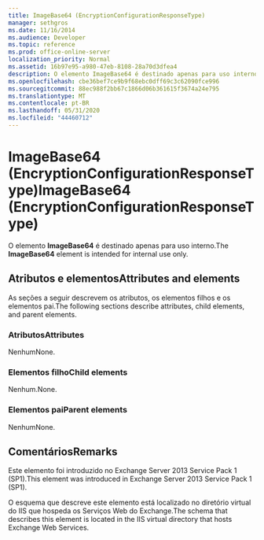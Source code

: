 ```yaml
---
title: ImageBase64 (EncryptionConfigurationResponseType)
manager: sethgros
ms.date: 11/16/2014
ms.audience: Developer
ms.topic: reference
ms.prod: office-online-server
localization_priority: Normal
ms.assetid: 16b97e95-a980-47eb-8108-28a70d3dfea4
description: O elemento ImageBase64 é destinado apenas para uso interno.
ms.openlocfilehash: cbe36bef7ce9b9f68ebc0dff69c3c62090fce996
ms.sourcegitcommit: 88ec988f2bb67c1866d06b361615f3674a24e795
ms.translationtype: MT
ms.contentlocale: pt-BR
ms.lasthandoff: 05/31/2020
ms.locfileid: "44460712"
---
```

# <a name="imagebase64-encryptionconfigurationresponsetype"></a><span data-ttu-id="5822c-103">ImageBase64 (EncryptionConfigurationResponseType)</span><span class="sxs-lookup"><span data-stu-id="5822c-103">ImageBase64 (EncryptionConfigurationResponseType)</span></span>

<span data-ttu-id="5822c-104">O elemento **ImageBase64** é destinado apenas para uso interno.</span><span class="sxs-lookup"><span data-stu-id="5822c-104">The **ImageBase64** element is intended for internal use only.</span></span> 

## <a name="attributes-and-elements"></a><span data-ttu-id="5822c-105">Atributos e elementos</span><span class="sxs-lookup"><span data-stu-id="5822c-105">Attributes and elements</span></span>

<span data-ttu-id="5822c-106">As seções a seguir descrevem os atributos, os elementos filhos e os elementos pai.</span><span class="sxs-lookup"><span data-stu-id="5822c-106">The following sections describe attributes, child elements, and parent elements.</span></span>
  
### <a name="attributes"></a><span data-ttu-id="5822c-107">Atributos</span><span class="sxs-lookup"><span data-stu-id="5822c-107">Attributes</span></span>

<span data-ttu-id="5822c-108">Nenhum</span><span class="sxs-lookup"><span data-stu-id="5822c-108">None.</span></span>
  
### <a name="child-elements"></a><span data-ttu-id="5822c-109">Elementos filho</span><span class="sxs-lookup"><span data-stu-id="5822c-109">Child elements</span></span>

<span data-ttu-id="5822c-110">Nenhum.</span><span class="sxs-lookup"><span data-stu-id="5822c-110">None.</span></span>
  
### <a name="parent-elements"></a><span data-ttu-id="5822c-111">Elementos pai</span><span class="sxs-lookup"><span data-stu-id="5822c-111">Parent elements</span></span>

<span data-ttu-id="5822c-112">Nenhum</span><span class="sxs-lookup"><span data-stu-id="5822c-112">None.</span></span>
  
## <a name="remarks"></a><span data-ttu-id="5822c-113">Comentários</span><span class="sxs-lookup"><span data-stu-id="5822c-113">Remarks</span></span>

<span data-ttu-id="5822c-114">Este elemento foi introduzido no Exchange Server 2013 Service Pack 1 (SP1).</span><span class="sxs-lookup"><span data-stu-id="5822c-114">This element was introduced in Exchange Server 2013 Service Pack 1 (SP1).</span></span>
  
<span data-ttu-id="5822c-115">O esquema que descreve este elemento está localizado no diretório virtual do IIS que hospeda os Serviços Web do Exchange.</span><span class="sxs-lookup"><span data-stu-id="5822c-115">The schema that describes this element is located in the IIS virtual directory that hosts Exchange Web Services.</span></span>
  

